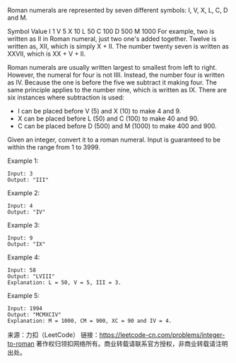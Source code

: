 Roman numerals are represented by seven different symbols: I, V, X, L, C, D and M.

Symbol       Value
I             1
V             5
X             10
L             50
C             100
D             500
M             1000
For example, two is written as II in Roman numeral, just two one's added together. Twelve is written as, XII, which is simply X + II. The number twenty seven is written as XXVII, which is XX + V + II.

Roman numerals are usually written largest to smallest from left to right. However, the numeral for four is not IIII. Instead, the number four is written as IV. Because the one is before the five we subtract it making four. The same principle applies to the number nine, which is written as IX. There are six instances where subtraction is used:

* I can be placed before V (5) and X (10) to make 4 and 9. 
* X can be placed before L (50) and C (100) to make 40 and 90. 
* C can be placed before D (500) and M (1000) to make 400 and 900.

Given an integer, convert it to a roman numeral. Input is guaranteed to be within the range from 1 to 3999.

Example 1:

    Input: 3
    Output: "III"
Example 2:

    Input: 4
    Output: "IV"
Example 3:

    Input: 9
    Output: "IX"
Example 4:

    Input: 58
    Output: "LVIII"
    Explanation: L = 50, V = 5, III = 3.
Example 5:

    Input: 1994
    Output: "MCMXCIV"
    Explanation: M = 1000, CM = 900, XC = 90 and IV = 4.

来源：力扣（LeetCode）
链接：https://leetcode-cn.com/problems/integer-to-roman
著作权归领扣网络所有。商业转载请联系官方授权，非商业转载请注明出处。
